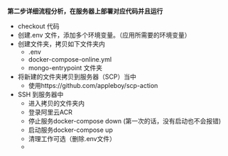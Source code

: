 **第二步详细流程分析，在服务器上部署对应代码并且运行**

* checkout 代码
* 创建.env 文件，添加多个环境变量。（应用所需要的环境变量）
* 创建文件夹，拷贝如下文件夹内
  * .env
  * docker-compose-online.yml
  * mongo-entrypoint 文件夹
* 将新建的文件夹拷贝到服务器（SCP）当中
  * 使用https://github.com/appleboy/scp-action
* SSH 到服务器中
  * 进入拷贝的文件夹内
  * 登录阿里云ACR
  * 停止服务docker-compose down (第一次的话，没有启动也不会报错)
  * 启动服务docker-compose up
  * 清理工作可选（删除.env文件）
  *
